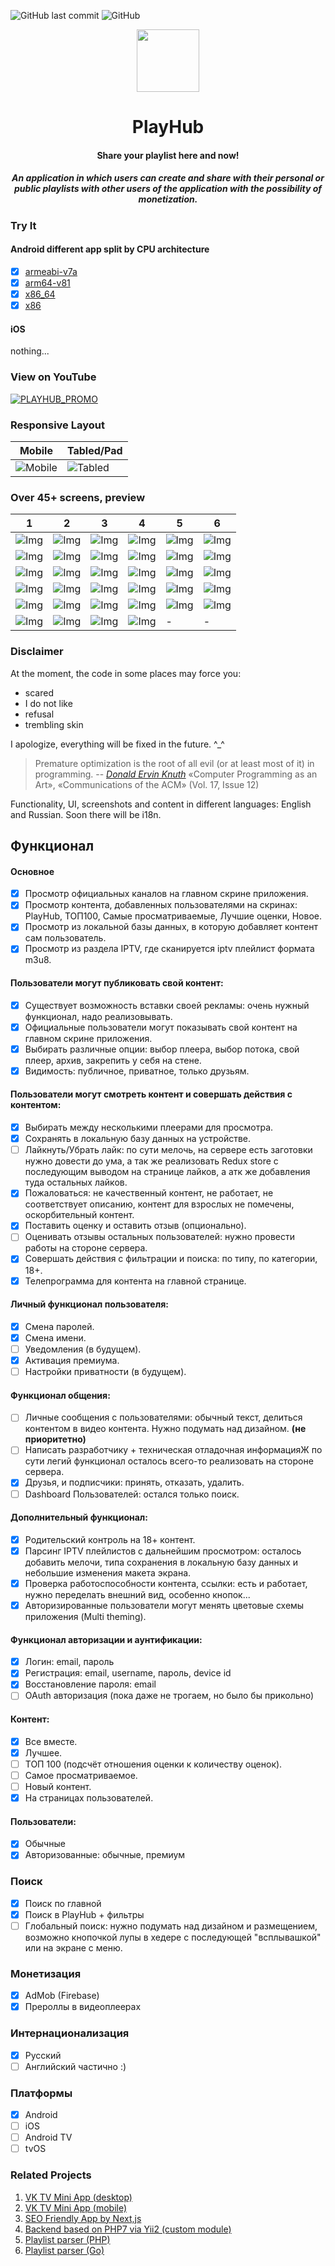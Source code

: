 ![GitHub last commit](https://img.shields.io/github/last-commit/zikwall/react-native-tv)
![GitHub](https://img.shields.io/github/license/zikwall/react-native-tv)

<div align="center">
  <img width="100" height="100" src="https://github.com/zikwall/react-native-tv/blob/master/screenshots/PlayHub512.png">
  <h1>PlayHub</h1>
  <h4>Share your playlist here and now!</h4>
  <h5>An application in which users can create and share with their personal or public playlists with other users of the application with the possibility of monetization.</h5>
</div>

### Try It

#### Android different app split by CPU architecture

- [x] [armeabi-v7a](https://drive.google.com/file/d/1iUdLoLwNO_BHcZqM6oUKRZZYzwFKrFkq/view?usp=sharing)
- [x] [arm64-v81](https://drive.google.com/file/d/17NEERR9oqZl5rH3LtETwYSxcSSexzXBn/view?usp=sharing)
- [x] [x86_64](https://drive.google.com/file/d/1mKTe7ARn2u0bgg5W1a1v5KodjHuVQgo5/view?usp=sharing)
- [x] [x86](https://drive.google.com/file/d/1EtxKAzntGIlp9PdzNzHFmTabNxJghvNj/view?usp=sharing)

#### iOS

nothing...

### View on YouTube

[![PLAYHUB_PROMO](https://img.youtube.com/vi/3g99PkxdXiE/0.jpg)](https://www.youtube.com/watch?v=3g99PkxdXiE)

### Responsive Layout

Mobile | Tabled/Pad
--- | --- |
![Mobile](screenshots/responsive_layout.png "Mobile responsive layout") | ![Tabled](screenshots/responsive_layout_tabled_pad.png "Tabled responsive layout")

### Over 45+ screens, preview

1 | 2 | 3 | 4 | 5 | 6 |
--- | --- | --- | --- | --- | ---
![Img](screenshots/1.jpg "Img") | ![Img](screenshots/2.jpg "Img") | ![Img](screenshots/3.jpg "Img") | ![Img](screenshots/4.jpg "Img") | ![Img](screenshots/5.jpg "Img") | ![Img](screenshots/6.jpg "Img")
![Img](screenshots/7.jpg "Img") | ![Img](screenshots/8.jpg "Img") | ![Img](screenshots/9.jpg "Img") | ![Img](screenshots/10.jpg "Img") | ![Img](screenshots/11.jpg "Img") | ![Img](screenshots/12.jpg "Img")
![Img](screenshots/13.jpg "Img") | ![Img](screenshots/14.jpg "Img") | ![Img](screenshots/15.jpg "Img") | ![Img](screenshots/16.jpg "Img") | ![Img](screenshots/17.jpg "Img") | ![Img](screenshots/18.jpg "Img")
![Img](screenshots/19.jpg "Img") | ![Img](screenshots/20.jpg "Img") | ![Img](screenshots/21.jpg "Img") | ![Img](screenshots/22.jpg "Img") | ![Img](screenshots/23.jpg "Img") | ![Img](screenshots/24.jpg "Img")
![Img](screenshots/25.jpg "Img") | ![Img](screenshots/26.jpg "Img") | ![Img](screenshots/27.jpg "Img") | ![Img](screenshots/28.jpg "Img") | ![Img](screenshots/29.jpg "Img") | ![Img](screenshots/30.jpg "Img")
![Img](screenshots/31.jpg "Img") | ![Img](screenshots/32.jpg "Img") | ![Img](screenshots/33.jpg "Img") | ![Img](screenshots/34.jpg "Img") | - | -

### Disclaimer

At the moment, the code in some places may force you:

- scared
- I do not like
- refusal
- trembling skin

I apologize, everything will be fixed in the future. ^_^

> Premature optimization is the root of all evil (or at least most of it) in programming.
> -- <cite>[Donald Ervin Knuth][1]</cite> «Computer Programming as an Art», «Communications of the ACM» (Vol. 17, Issue 12)

[1]:http://www.paulgraham.com/knuth.html


Functionality, UI, screenshots and content in different languages: English and Russian. Soon there will be i18n.

## Функционал

#### Основное

- [x] Просмотр официальных каналов на главном скрине приложения.
- [x] Просмотр контента, добавленных пользователями на скринах: PlayHub, ТОП100, Самые просматриваемые, Лучшие оценки, Новое.
- [x] Просмотр из локальной базы данных, в которую добавляет контент сам пользователь.
- [x] Просмотр из раздела IPTV, где сканируется iptv плейлист формата m3u8.

#### Пользователи могут публиковать свой контент:

- [x] Существует возможность вставки своей рекламы: очень нужный функционал, надо реализовывать.
- [x] Официальные пользователи могут показывать свой контент на главном скрине приложения.
- [x] Выбирать различные опции: выбор плеера, выбор потока, свой плеер, архив, закрепить у себя на стене.
- [x] Видимость: публичное, приватное, только друзьям.

#### Пользователи могут смотреть контент и совершать действия с контентом:

- [x] Выбирать между несколькими плеерами для просмотра.
- [x] Сохранять в локальную базу данных на устройстве.
- [ ] Лайкнуть/Убрать лайк: по сути мелочь, на сервере есть заготовки нужно довести до ума, а так же реализовать Redux store с последующим выводом на странице лайков, а атк же добавления туда остальных лайков.
- [x] Пожаловаться: не качественный контент, не работает, не соответствует описанию, контент для взрослых не помечены, оскорбительный контент.
- [x] Поставить оценку и оставить отзыв (опционально).
- [ ] Оценивать отзывы остальных пользователей: нужно провести работы на стороне сервера.
- [x] Совершать действия с фильтрации и поиска: по типу, по категории, 18+.
- [x] Телепрограмма для контента на главной странице.

#### Личный функционал пользователя:

- [x] Смена паролей.
- [x] Смена имени.
- [ ] Уведомления (в будущем).
- [x] Активация премиума.
- [ ] Настройки приватности (в будущем).

#### Функционал общения:

- [ ] Личные сообщения с пользователями: обычный текст, делиться контентом в видео контента. Нужно подумать над дизайном. __(не приоритетно)__
- [ ] Написать разработчику + техническая отладочная информацияЖ по сути легий функционал осталось всего-то реализовать на стороне сервера.
- [x] Друзья, и подписчики: принять, отказать, удалить.
- [ ] Dashboard Пользователей: остался только поиск.

#### Дополнительный функционал:

- [x] Родительский контроль на 18+ контент.
- [x] Парсинг IPTV плейлистов с дальнейшим просмотром: осталось добавить мелочи, типа сохранения в локальную базу данных и небольшие изменения макета экрана.
- [x] Проверка работоспособности контента, ссылки: есть и работает, нужно переделать внешний вид, особенно кнопок...
- [x] Авторизированные пользователи могут менять цветовые схемы приложения (Multi theming).

#### Функционал авторизации и аунтификации:

- [x] Логин: email, пароль
- [x] Регистрация: email, username, пароль, device id
- [x] Восстановление пароля: email
- [ ] OAuth авторизация (пока даже не трогаем, но было бы прикольно)

#### Контент:

- [x] Все вместе.
- [x] Лучшее.
- [ ] ТОП 100 (подсчёт отношения оценки к количеству оценок).
- [ ] Самое просматриваемое.
- [ ] Новый контент.
- [x] На страницах пользователей.

#### Пользователи:

- [x] Обычные
- [x] Авторизованные: обычные, премиум

### Поиск

- [x] Поиск по главной
- [x] Поиск в PlayHub + фильтры
- [ ] Глобальный поиск: нужно подумать над дизайном и размещением, возможно кнопочкой лупы в хедере с последующей "всплывашкой" или на экране с меню.

### Монетизация

- [x] AdMob (Firebase)
- [x] Прероллы в видеоплеерах

### Интернационализация

- [x] Русский
- [ ] Английский частично :)

### Платформы

- [x] Android
- [ ] iOS
- [ ] Android TV
- [ ] tvOS

### Related Projects

1. [VK TV Mini App (desktop)](https://github.com/zikwall/vk-tv-desctop)
2. [VK TV Mini App (mobile)](https://github.com/zikwall/vk-tv)
3. [SEO Friendly App by Next,js](https://github.com/zikwall/tv-next)
4. [Backend based on PHP7 via Yii2 (custom module)](https://github.com/zikwall/vk-tv-backend)
5. [Playlist parser (PHP)](https://github.com/zikwall/m3uparse)
6. [Playlist parser (Go)](https://github.com/zikwall/go3uparse)
